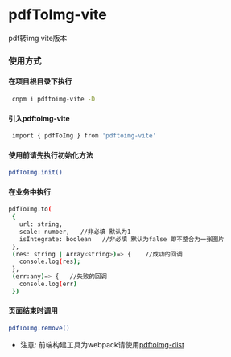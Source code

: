 # pdfToImg-vite
pdf转img vite版本

### 使用方式

#### 在项目根目录下执行

 ```bash
  cnpm i pdftoimg-vite -D
  ```



#### 引入pdftoimg-vite

 ```bash
  import { pdfToImg } from 'pdftoimg-vite'
  ```
  
  #### 使用前请先执行初始化方法
  
   ```bash
  pdfToImg.init()
  ```
  
  #### 在业务中执行
   ```bash
  pdfToImg.to(
    {
      url: string,
      scale: number,   //非必填 默认为1
      isIntegrate: boolean   //非必填 默认为false 即不整合为一张图片
    }, 
    (res: string | Array<string>)=> {    //成功的回调
      console.log(res);
    }, 
    (err:any)=> {   //失败的回调
      console.log(err)
    })
  ```
  
  #### 页面结束时调用
  
  ```bash
  pdfToImg.remove()
  ```
  
  
 * 注意:
 前端构建工具为webpack请使用[pdftoimg-dist](https://github.com/sudong0701/pdfToImg-dist)
